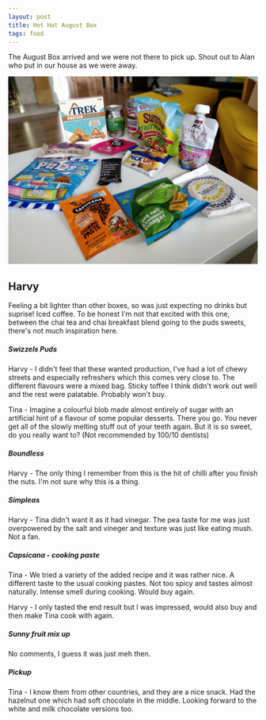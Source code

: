 ```yaml
---
layout: post
title: Hot Hot August Box
tags: food
---
```


The August Box arrived and we were not there to pick up. Shout out to Alan who put in our house as we were away. 

<img src="hot-hot-august-spread.jpg" />

Harvy
----
Feeling a bit lighter than other boxes, so was just expecting no drinks but suprise! Iced coffee. To be honest I'm not that excited with this one, between the chai tea and chai breakfast blend going to the puds sweets, there's not much inspiration here.

##### Swizzels Puds

Harvy - I didn't feel that these wanted production, I've had a lot of chewy streets and especially refreshers which this comes very close to. The different flavours were a mixed bag. Sticky toffee I think didn't work out well and the rest were palatable. Probably won't buy.

Tina - Imagine a colourful blob made almost entirely of sugar with an artificial hint of a flavour of some popular desserts. There you go. You never get all of the slowly melting stuff out of your teeth again. But it is so sweet, do you really want to? (Not recommended by 100/10 dentists)

##### Boundless

Harvy - The only thing I remember from this is the hit of chilli after you finish the nuts. I'm not sure why this is a thing.

##### Simpleas

Harvy - Tina didn't want it as it had vinegar. The pea taste for me was just overpowered by the salt and vineger and texture was just like eating mush. Not a fan. 

##### Capsicana - cooking paste

Tina - We tried a variety of the added recipe and it was rather nice. A different taste to the usual cooking pastes. Not too spicy and tastes almost naturally. Intense smell during cooking. Would buy again.

Harvy - I only tasted the end result but I was impressed, would also buy and then make Tina cook with again.

##### Sunny fruit mix up

No comments, I guess it was just meh then.

##### Pickup

Tina - I know them from other countries, and they are a nice snack. Had the hazelnut one which had soft chocolate in the middle. Looking forward to the white and milk chocolate versions too. 
